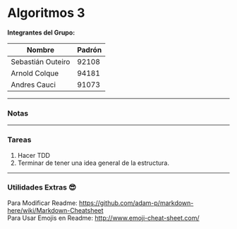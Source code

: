 # Algoritmos 3

__Integrantes del Grupo:__   

| Nombre                | Padrón       |
| --------------------- |--------------| 
| Sebastián Outeiro     | 92108        |
| Arnold Colque         | 94181        |
| Andres Cauci          | 91073        |

__________
### Notas  

   
__________
### Tareas

1. Hacer TDD
2. Terminar de tener una idea general de la estructura. 

____________
### Utilidades Extras :sunglasses:

Para Modificar Readme:
https://github.com/adam-p/markdown-here/wiki/Markdown-Cheatsheet  
Para Usar Emojis en Readme: 
http://www.emoji-cheat-sheet.com/

